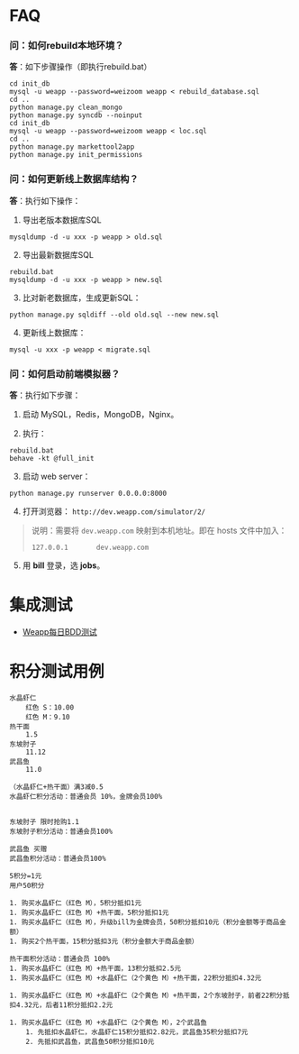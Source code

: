 # FAQ #

### 问：如何rebuild本地环境？ ###

**答**：如下步骤操作（即执行rebuild.bat）
```
cd init_db 
mysql -u weapp --password=weizoom weapp < rebuild_database.sql
cd ..
python manage.py clean_mongo
python manage.py syncdb --noinput
cd init_db
mysql -u weapp --password=weizoom weapp < loc.sql
cd ..
python manage.py markettool2app
python manage.py init_permissions
```

### 问：如何更新线上数据库结构？ ###

**答**：执行如下操作：

1. 导出老版本数据库SQL
```
mysqldump -d -u xxx -p weapp > old.sql
```

2. 导出最新数据库SQL
```
rebuild.bat
mysqldump -d -u xxx -p weapp > new.sql
```

3. 比对新老数据库，生成更新SQL：
```
python manage.py sqldiff --old old.sql --new new.sql
```

4. 更新线上数据库：
```
mysql -u xxx -p weapp < migrate.sql
```

### 问：如何启动前端模拟器？ ###

**答**：执行如下步骤：

1. 启动 MySQL，Redis，MongoDB，Nginx。

2. 执行：
```
rebuild.bat
behave -kt @full_init
```

3. 启动 web server：
```
python manage.py runserver 0.0.0.0:8000
```

4. 打开浏览器： `http://dev.weapp.com/simulator/2/`  
> 说明：需要将 `dev.weapp.com` 映射到本机地址。即在 hosts 文件中加入：
> ```
> 127.0.0.1       dev.weapp.com
> ```


5. 用 **bill** 登录，选 **jobs**。



# 集成测试 #

* [Weapp每日BDD测试](http://192.168.1.21:8081/jenkins/view/bdd/job/weapp_2.0_trunk_bdd_everyday/)

# 积分测试用例

```
水晶虾仁
	红色 S：10.00
	红色 M：9.10
热干面
	1.5
东坡肘子
	11.12
武昌鱼
	11.0

（水晶虾仁+热干面）满3减0.5	
水晶虾仁积分活动：普通会员 10%，金牌会员100%


东坡肘子 限时抢购1.1
东坡肘子积分活动：普通会员100%

武昌鱼 买赠
武昌鱼积分活动：普通会员100%

5积分=1元
用户50积分

1. 购买水晶虾仁（红色 M），5积分抵扣1元
1. 购买水晶虾仁（红色 M）+热干面，5积分抵扣1元
1. 购买水晶虾仁（红色 M），升级bill为金牌会员，50积分抵扣10元（积分金额等于商品金额）
1. 购买2个热干面，15积分抵扣3元（积分金额大于商品金额）

热干面积分活动：普通会员 100%
1. 购买水晶虾仁（红色 M）+热干面，13积分抵扣2.5元
1. 购买水晶虾仁（红色 M）+水晶虾仁（2个黄色 M）+热干面，22积分抵扣4.32元

1. 购买水晶虾仁（红色 M）+水晶虾仁（2个黄色 M）+热干面，2个东坡肘子，前者22积分抵扣4.32元，后者11积分抵扣2.2元

1. 购买水晶虾仁（红色 M）+水晶虾仁（2个黄色 M），2个武昌鱼
	1. 先抵扣水晶虾仁，水晶虾仁15积分抵扣2.82元，武昌鱼35积分抵扣7元
	2. 先抵扣武昌鱼，武昌鱼50积分抵扣10元
```

